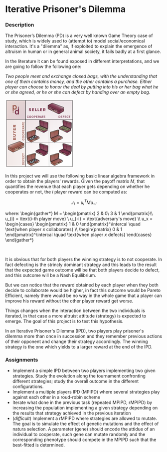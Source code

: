 # Iterative Prisoner's Dilemma


### Description

The Prisoner’s Dilemma (PD) is a very well known Game Theory case of study, which is widely used to (attempt to) model social/economical interaction. It's a "dilemma" as, if exploited to explain the emergence of altruism in human or in general animal society, it fails badly at a first glance.

In the literature it can be found exposed in different interpretations, and we are going to follow the following one:

*Two people meet and exchange closed bags, with the understanding that one of them contains money, and the other contains a purchase. Either player can choose to honor the deal by putting into his or her bag what he or she agreed, or he or she can defect by handing over an empty bag.*

<img src="bags.png">

In this project we will use the following basic linear algebra framework in order to obtain the players' rewards. Given the payoff matrix $M$, that quantifies the revenue that each player gets depending on whether he cooperates or not, the $i$ player reward can be computed as:

$$.
r_i = u_i^T M u_{-i}
$$

where:
\begin{gather*}
    M = 
        \begin{pmatrix}
            2 & 0\\
            3 & 1
        \end{pmatrix}\\\\
    u_{i} =  \text{i-th player move} \\
    u_{-i} =  \text{adversary's move} \\\\
    u_x = 
        \begin{cases}
            \begin{pmatrix}
                1 & 0
            \end{pmatrix}^\intercal \quad \text{when player $x$ collaborates}
        \\\\
            \begin{pmatrix}
                0 & 1
            \end{pmatrix}^\intercal \quad \text{when player $x$ defects}
        \end{cases}
\end{gather*}

<br>


It is obvious that for both players the winning strategy is to not cooperate. In fact defecting is the strincly dominant strategy and this leads to the result that the expected game outcome will be that both players decide to defect, and this outcome will be a Nash Equilibrium.

But we can notice that the reward obtained by each player when they both decide to collaborate would be higher, in fact this outcome would be Pareto Efficient, namely there would be no way in the whole game that a player can improve his reward without the other player reward get worse.

Things changes when the interaction between the two individuals is iterated, in that case a more altruist attitude (strategy) is expected to emerge. The goal of this project is to test this hypothesis.

In an Iterative Prisoner's Dilemma (IPD), two players play prisoner's dilemma more than once in succession and they remember previous actions of their opponent and change their strategy accordingly. The winning strategy is the one which yields to a larger reward at the end of the IPD.

### Assignments

* Implement a simple IPD between two players implementing two given strategies. Study the evolution along the tournament confronting different strategies; study the overall outcome in the different configurations. 
* Implement a multiple players IPD (MPIPD) where several strategies play against each other in a roud-robin scheme
* Iterate what done in the previous task (repeated MPIPD, rMPIPD)  by increasing the population implementing a given strategy depending on the results that strategy achieved in the previous iteration
* (*difficult*) Implement a rMPIPD where strategies are allowed to mutate. The goal is to simulate the effect of genetic mutations and the effect of natura selection. A parameter (gene) should encode the attidue of an individual to cooperate, such gene can mutate randomly and the corresponding phenotype should compete in the MPIPD such that the best-fitted is determined.  
